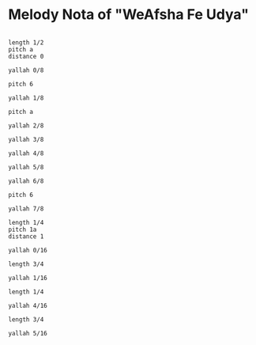 # Melody Nota of "WeAfsha Fe Udya"

```scenario oscilla

length 1/2
pitch a
distance 0

yallah 0/8

pitch 6

yallah 1/8

pitch a

yallah 2/8

yallah 3/8

yallah 4/8

yallah 5/8

yallah 6/8

pitch 6

yallah 7/8

length 1/4
pitch 1a
distance 1

yallah 0/16

length 3/4

yallah 1/16

length 1/4

yallah 4/16

length 3/4

yallah 5/16

```
